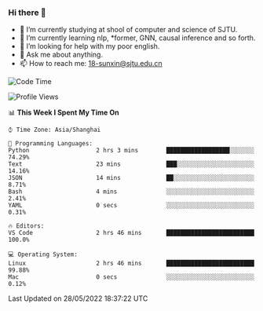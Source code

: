 ### Hi there 👋

<!--
**sunxin000/sunxin000** is a ✨ _special_ ✨ repository because its `README.md` (this file) appears on your GitHub profile.

Here are some ideas to get you started:

- 🔭 I’m currently working on ...
- 🌱 I’m currently learning ...
- 👯 I’m looking to collaborate on ...
- 🤔 I’m looking for help with ...
- 💬 Ask me about ...
- 📫 How to reach me: ...
- 😄 Pronouns: ...
- ⚡ Fun fact: ...
-->
- 🏫 I’m currently studying at shool of computer and science of SJTU.
- 🌱 I’m currently learning nlp, \*former, GNN, causal inference and so forth.
- 🤔 I’m looking for help with my poor english.
- 💬 Ask me about anything.
- 📫 How to reach me: 18-sunxin@sjtu.edu.cn
<!--START_SECTION:waka-->
![Code Time](http://img.shields.io/badge/Code%20Time-192%20hrs%2021%20mins-blue)

![Profile Views](http://img.shields.io/badge/Profile%20Views-0-blue)

📊 **This Week I Spent My Time On** 

```text
⌚︎ Time Zone: Asia/Shanghai

💬 Programming Languages: 
Python                   2 hrs 3 mins        ██████████████████░░░░░░░   74.29% 
Text                     23 mins             ███░░░░░░░░░░░░░░░░░░░░░░   14.16% 
JSON                     14 mins             ██░░░░░░░░░░░░░░░░░░░░░░░   8.71% 
Bash                     4 mins              ░░░░░░░░░░░░░░░░░░░░░░░░░   2.41% 
YAML                     0 secs              ░░░░░░░░░░░░░░░░░░░░░░░░░   0.31%

🔥 Editors: 
VS Code                  2 hrs 46 mins       █████████████████████████   100.0%

💻 Operating System: 
Linux                    2 hrs 46 mins       █████████████████████████   99.88% 
Mac                      0 secs              ░░░░░░░░░░░░░░░░░░░░░░░░░   0.12%

```


 Last Updated on 28/05/2022 18:37:22 UTC
<!--END_SECTION:waka-->
